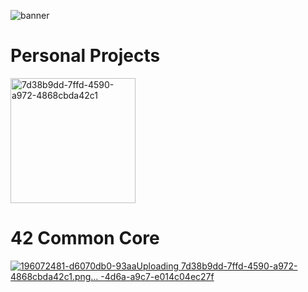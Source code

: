 ![banner](https://github.com/user-attachments/assets/28900d56-72e9-4e1b-8aa3-1cf1d912b1ad)

# Personal Projects
<a href="https://github.com/catlover4242/november">
    <img src="https://github.com/user-attachments/assets/8540e942-272c-4a2d-8f60-f68f1d78bef9" alt="7d38b9dd-7ffd-4590-a972-4868cbda42c1" width="200"/>
</a>


# 42 Common Core
[![196072481-d6070db0-93aa![Uploading 7d38b9dd-7ffd-4590-a972-4868cbda42c1.png…]()
-4d6a-a9c7-e014c04ec27f](https://github.com/user-attachments/assets/dc24d388-40c9-49d5-a07a-713b5df20a06)](https://github.com/catlover4242/libft)

